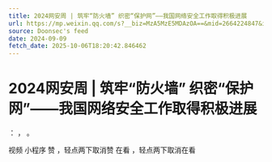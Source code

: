 ```yaml
---
title: 2024网安周 | 筑牢“防火墙” 织密“保护网”——我国网络安全工作取得积极进展
url: https://mp.weixin.qq.com/s?__biz=MzA5MzE5MDAzOA==&mid=2664224847&idx=3&sn=44be1211758e9e50d49ae43f3dcbf069
source: Doonsec's feed
date: 2024-09-09
fetch_date: 2025-10-06T18:20:42.846462
---
```


# 2024网安周 | 筑牢“防火墙” 织密“保护网”——我国网络安全工作取得积极进展

：
，
。

视频
小程序
赞
，轻点两下取消赞
在看
，轻点两下取消在看